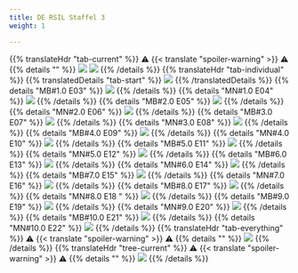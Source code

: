 ```yaml
---
title: DE RSIL Staffel 3
weight: 1

---
```

{{% translateHdr "tab-current" %}}
:warning: {{< translate "spoiler-warning" >}} :warning:
{{% details "" %}}
![](/sim-ayto/de03r/de03r_tab.png)
![](/sim-ayto/de03r/de03r_sum.png)
{{% /details %}}
{{% translateHdr "tab-individual" %}}
{{% translatedDetails "tab-start" %}}
![](/sim-ayto/de03r/de03r_0.png)
{{% /translatedDetails %}}
{{% details "MB#1.0 E03" %}}
![](/sim-ayto/de03r/de03r_1.png)
{{% /details %}}
{{% details "MN#1.0 E04" %}}
![](/sim-ayto/de03r/de03r_2.png)
{{% /details %}}
{{% details "MB#2.0 E05" %}}
![](/sim-ayto/de03r/de03r_3.png)
{{% /details %}}
{{% details "MN#2.0 E06" %}}
![](/sim-ayto/de03r/de03r_4.png)
{{% /details %}}
{{% details "MB#3.0 E07" %}}
![](/sim-ayto/de03r/de03r_5.png)
{{% /details %}}
{{% details "MN#3.0 E08" %}}
![](/sim-ayto/de03r/de03r_6.png)
{{% /details %}}
{{% details "MB#4.0 E09" %}}
![](/sim-ayto/de03r/de03r_7.png)
{{% /details %}}
{{% details "MN#4.0 E10" %}}
![](/sim-ayto/de03r/de03r_8.png)
{{% /details %}}
{{% details "MB#5.0 E11" %}}
![](/sim-ayto/de03r/de03r_9.png)
{{% /details %}}
{{% details "MN#5.0 E12" %}}
![](/sim-ayto/de03r/de03r_10.png)
{{% /details %}}
{{% details "MB#6.0 E13" %}}
![](/sim-ayto/de03r/de03r_11.png)
{{% /details %}}
{{% details "MN#6.0 E14" %}}
![](/sim-ayto/de03r/de03r_12.png)
{{% /details %}}
{{% details "MB#7.0 E15" %}}
![](/sim-ayto/de03r/de03r_13.png)
{{% /details %}}
{{% details "MN#7.0 E16" %}}
![](/sim-ayto/de03r/de03r_14.png)
{{% /details %}}
{{% details "MB#8.0 E17" %}}
![](/sim-ayto/de03r/de03r_15.png)
{{% /details %}}
{{% details "MN#8.0 E18 " %}}
![](/sim-ayto/de03r/de03r_16.png)
{{% /details %}}
{{% details "MB#9.0 E19" %}}
![](/sim-ayto/de03r/de03r_17.png)
{{% /details %}}
{{% details "MN#9.0 E20" %}}
![](/sim-ayto/de03r/de03r_18.png)
{{% /details %}}
{{% details "MB#10.0 E21" %}}
![](/sim-ayto/de03r/de03r_19.png)
{{% /details %}}
{{% details "MN#10.0 E22" %}}
![](/sim-ayto/de03r/de03r_20.png)
{{% /details %}}
{{% translateHdr "tab-everything" %}}
:warning: {{< translate "spoiler-warning" >}} :warning:
{{% details "" %}}
![](/sim-ayto/de03r/de03r.col.png)
{{% /details %}}
{{% translateHdr "tree-current" %}}
:warning: {{< translate "spoiler-warning" >}} :warning:
{{% details "" %}}
![](/sim-ayto/de03r/de03r.png)
{{% /details %}}
